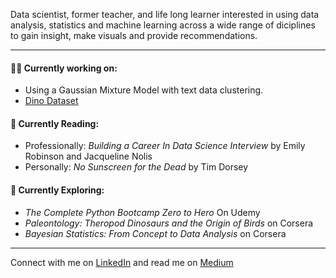 Data scientist, former teacher, and life long learner interested in using data analysis, statistics and machine learning across a wide range of diciplines to gain insight, make visuals and provide recommendations.   

---

#### 👩‍💻 Currently working on:  
* Using a Gaussian Mixture Model with text data clustering.   
* [Dino Dataset](https://www.kaggle.com/kumazaki98/dinosaur-list)

#### 📕 Currently Reading:
* Professionally: *Building a Career In Data Science Interview* by Emily Robinson and Jacqueline Nolis
* Personally: *No Sunscreen for the Dead* by Tim Dorsey

#### 🔎 Currently Exploring: 
* *The Complete Python Bootcamp Zero to Hero* On Udemy   
* *Paleontology: Theropod Dinosaurs and the Origin of Birds* on Corsera  
* *Bayesian Statistics: From Concept to Data Analysis* on Corsera 

---

Connect with me on [LinkedIn](https://www.linkedin.com/in/kristendavis-27/) and read me on [Medium](https://medium.com/me/design)



